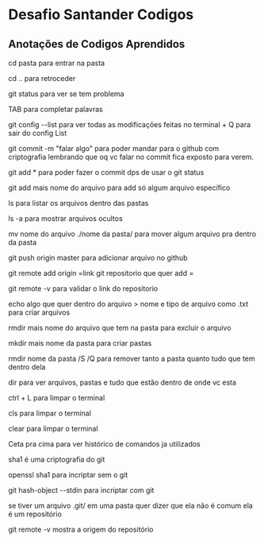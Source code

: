 # Desafio Santander Codigos
## Anotações de Codigos Aprendidos 

cd                      pasta para entrar na pasta

cd ..                   para retroceder

git status             para ver se tem problema

TAB                    para completar palavras

git config --list      para ver todas as modificações feitas no terminal + Q para sair do config List

git commit -m "falar algo" para poder mandar para o github com criptografia lembrando que oq vc falar no commit fica exposto para verem.

git add *              para poder fazer o commit dps de usar o git status

git add mais nome do arquivo para add só algum arquivo específico

ls                     para listar os arquivos dentro das pastas

ls -a                  para mostrar arquivos ocultos 

mv nome do arquivo ./nome da pasta/    para mover algum arquivo pra dentro da pasta

git push origin master  para adicionar arquivo no github

git remote add origin  =link git repositorio que quer add = 

git remote -v           para validar o link do repositorio

echo algo que quer dentro do arquivo >  nome e tipo de arquivo como .txt para criar arquivos

rmdir mais nome do arquivo que tem na pasta para excluir o arquivo

mkdir mais nome da pasta para criar pastas

rmdir nome da pasta /S /Q  para remover tanto a pasta quanto tudo que tem dentro dela 

dir                     para ver  arquivos, pastas e tudo que estão dentro de onde vc esta

ctrl + L                para limpar o terminal

cls                     para limpar o terminal

clear                   para limpar o terminal

Ceta pra cima           para ver histórico de comandos ja utilizados

sha1 é uma criptografia do git

openssl sha1 para incriptar sem o git

git hash-object --stdin para incriptar com git

se tiver um arquivo .git/ em uma pasta quer dizer que ela não é comum ela é um repositório

git remote -v mostra a origem do repositório
